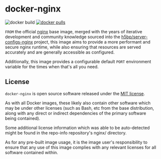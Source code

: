 # docker-nginx

![docker build](https://img.shields.io/docker/automated/outdoorsy/nginx.svg)
[![docker pulls](https://img.shields.io/docker/pulls/outdoorsy/nginx.svg)](https://hub.docker.com/r/outdoorsy/nginx)

`FROM` the official [nginx](https://hub.docker.com/_/nginx) base image, merged
with the years of iterative development and community knowledge sourced into the
[h5bp/server-configs-nginx](https://github.com/h5bp/server-configs-nginx)
project, this image aims to provide a more performant and secure nginx runtime,
while also ensuring that resources are served accurately and are generally
accessible as configured.

Additionally, this image provides a configurable default `PORT` environment
variable for the times when that's all you need.

## License

[MIT]: https://opensource.org/licenses/MIT

`docker-nginx` is open source software released under the [MIT license][MIT].

As with all Docker images, these likely also contain other software which may be
under other licenses (such as Bash, etc from the base distribution, along with
any direct or indirect dependencies of the primary software being contained).

Some additional license information which was able to be auto-detected might be
found in the repo-info repository's nginx/ directory.

As for any pre-built image usage, it is the image user's responsibility to
ensure that any use of this image complies with any relevant licenses for all
software contained within.
